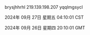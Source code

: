 brysjhhrhl 219.139.198.207 yqqlmgsycl

2024年 09月 27日 星期五 04:10:01 CST

2024年 09月 26日 星期四 20:10:01 GMT
